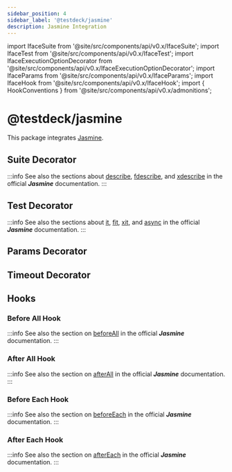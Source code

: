 ```yaml
---
sidebar_position: 4
sidebar_label: '@testdeck/jasmine'
description: Jasmine Integration
---
```


import IfaceSuite from '@site/src/components/api/v0.x/IfaceSuite';
import IfaceTest from '@site/src/components/api/v0.x/IfaceTest';
import IfaceExecutionOptionDecorator from '@site/src/components/api/v0.x/IfaceExecutionOptionDecorator';
import IfaceParams from '@site/src/components/api/v0.x/IfaceParams';
import IfaceHook from '@site/src/components/api/v0.x/IfaceHook';
import { HookConventions } from '@site/src/components/api/v0.x/admonitions';

# @testdeck/jasmine

This package integrates [Jasmine](https://jasmine.github.io/).

## Suite Decorator

:::info
See also the sections about [describe](https://jasmine.github.io/api/edge/global.html#describe), [fdescribe](https://jasmine.github.io/api/edge/global.html#fdescribe), and [xdescribe](https://jasmine.github.io/api/edge/global.html#xdescribe) in the official ***Jasmine*** documentation.
:::

<IfaceSuite packageName="@testdeck/jasmine" />

## Test Decorator

:::info
See also the sections about [it](https://jasmine.github.io/api/edge/global.html#it), [fit](https://jasmine.github.io/api/edge/global.html#fit), [xit](https://jasmine.github.io/api/edge/global.html#xit), and [async](https://jasmine.github.io/tutorials/async) in the official ***Jasmine*** documentation.
:::

<IfaceTest packageName="@testdeck/jasmine" timeout done />

## Params Decorator

<IfaceParams packageName="@testdeck/jasmine" timeout done />

## Timeout Decorator

<IfaceExecutionOptionDecorator packageName="@testdeck/jasmine" timeout done />

## Hooks

<HookConventions/>

### Before All Hook

:::info
See also the section on [beforeAll](https://jasmine.github.io/api/edge/global.html#beforeAll) in the official ***Jasmine*** documentation.
:::

<IfaceHook packageName="@testdeck/jasmine" timeout done />

### After All Hook

:::info
See also the section on [afterAll](https://jasmine.github.io/api/edge/global.html#afterAll) in the official ***Jasmine*** documentation.
:::

<IfaceHook packageName="@testdeck/jasmine" after timeout done />

### Before Each Hook

:::info
See also the section on [beforeEach](https://jasmine.github.io/api/edge/global.html#beforeEach) in the official ***Jasmine*** documentation.
:::

<IfaceHook packageName="@testdeck/jasmine" each timeout done />

### After Each Hook

:::info
See also the section on [afterEach](https://jasmine.github.io/api/edge/global.html#afterEach) in the official ***Jasmine*** documentation.
:::

<IfaceHook packageName="@testdeck/jasmine" after each timeout done />
